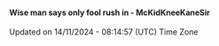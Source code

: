 #### Wise man says only fool rush in - McKidKneeKaneSir
Updated on 14/11/2024 - 08:14:57 (UTC) Time Zone
